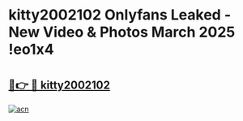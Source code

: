 # kitty2002102 Onlyfans Leaked - New Video & Photos March 2025 !eo1x4

# <h2><a href="https://np3c60.iuczelnia.edu.pl?title=kitty2002102&ref=eo1x4">🔗👉 🔴 kitty2002102</a></h2>

[![acn](https://github.com/user-attachments/assets/0f9c940e-d8b0-45ae-aac7-cd30a18b3e1c)](https://np3c60.iuczelnia.edu.pl?title=kitty2002102&ref=eo1x4)

